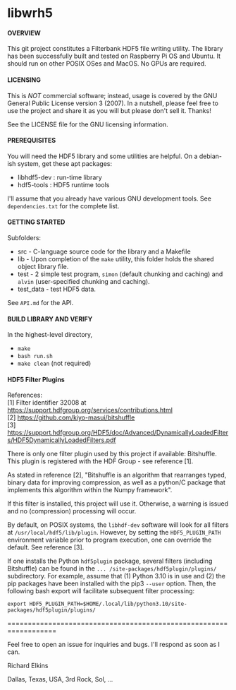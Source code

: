 # libwrh5

#### OVERVIEW

This git project constitutes a Filterbank HDF5 file writing utility.  The library has been successfully built and tested on Raspberry Pi OS and Ubuntu.  It should run on other POSIX OSes and MacOS.  No GPUs are required.

#### LICENSING

This is *NOT* commercial software; instead, usage is covered by the GNU General Public License version 3 (2007).  In a nutshell, please feel free to use the project and share it as you will but please don't sell it.  Thanks!

See the LICENSE file for the GNU licensing information.

#### PREREQUISITES

You will need the HDF5 library and some utilities are helpful.  On a debian-ish system, get these apt packages:
* libhdf5-dev : run-time library
* hdf5-tools : HDF5 runtime tools

I'll assume that you already have various GNU development tools.  See ```dependencies.txt``` for the complete list.

#### GETTING STARTED

Subfolders:

* src - C-language source code for the library and a Makefile
* lib - Upon completion of the ```make``` utility, this folder holds the shared object library file.
* test - 2 simple test program, ```simon``` (default chunking and caching) and ```alvin``` (user-specified chunking and caching). 
* test_data - test HDF5 data.

See ```API.md``` for the API.

#### BUILD LIBRARY AND VERIFY

In the highest-level directory,
* ```make```
* ```bash run.sh```
* ```make clean``` (not required)

#### HDF5 Filter Plugins

References: \
[1] Filter identifier 32008 at https://support.hdfgroup.org/services/contributions.html \
[2] https://github.com/kiyo-masui/bitshuffle \
[3] https://support.hdfgroup.org/HDF5/doc/Advanced/DynamicallyLoadedFilters/HDF5DynamicallyLoadedFilters.pdf

There is only one filter plugin used by this project if available: Bitshuffle.  This plugin is registered with the HDF Group - see reference [1].  

As stated in reference [2], "Bitshuffle is an algorithm that rearranges typed, binary data for improving compression, as well as a python/C package that implements this algorithm within the Numpy framework".

If this filter is installed, this project will use it.  Otherwise, a warning is issued and no (compression) processing will occur.  

By default, on POSIX systems, the ```libhdf-dev``` software will look for all filters at ```/usr/local/hdf5/lib/plugin```.  However, by setting the ```HDF5_PLUGIN_PATH``` environment variable prior to program execution, one can override the default.  See reference [3].

If one installs the Python ```hdf5plugin``` package, several filters (including Bitshuffle) can be found in the ```... /site-packages/hdf5plugin/plugins/``` subdirectory.  For example, assume that (1) Python 3.10 is in use and (2) the pip packages have been installed with the pip3 ```--user``` option.  Then, the following bash export will facilitate subsequent filter processing:

```export HDF5_PLUGIN_PATH=$HOME/.local/lib/python3.10/site-packages/hdf5plugin/plugins/```


==================================================================

Feel free to open an issue for inquiries and bugs.  I'll respond as soon as I can.

Richard Elkins

Dallas, Texas, USA, 3rd Rock, Sol, ...

